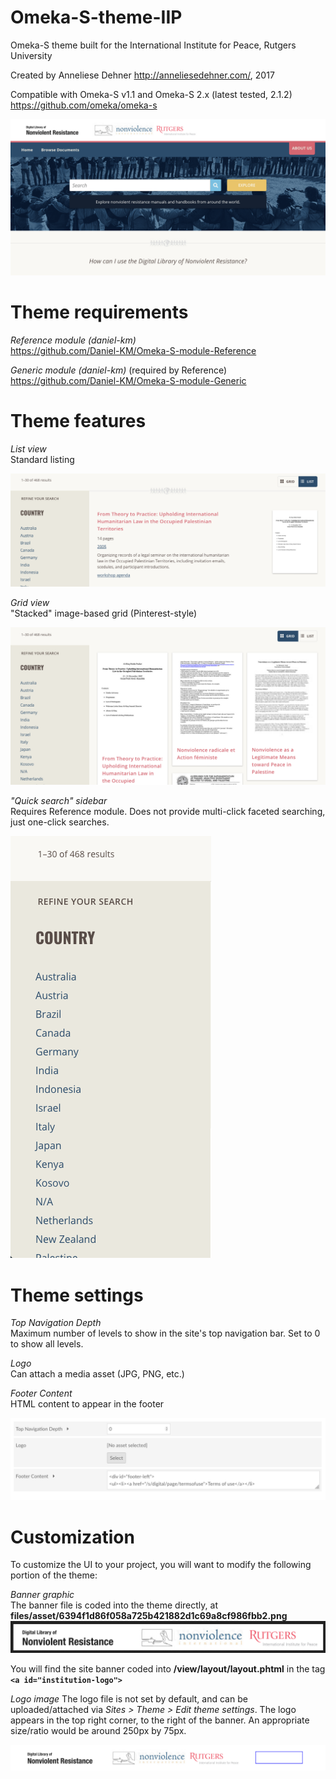 # Omeka-S-theme-IIP
 Omeka-S theme built for the International Institute for Peace, Rutgers University

Created by Anneliese Dehner http://anneliesedehner.com/, 2017

Compatible with Omeka-S v1.1 and Omeka-S 2.x (latest tested, 2.1.2)  
https://github.com/omeka/omeka-s

![Screenshot of theme in production](docs/screenshot1.png?raw=true "Screenshot of theme")

# Theme requirements
 *Reference module (daniel-km)*  
 https://github.com/Daniel-KM/Omeka-S-module-Reference
 
 *Generic module (daniel-km)* (required by Reference)   
 https://github.com/Daniel-KM/Omeka-S-module-Generic
 
# Theme features
 *List view*  
 Standard listing

![Screenshot of list view in Item Browse](docs/screenshot3.png?raw=true "Screenshot of list view")
 
 *Grid view*  
 "Stacked" image-based grid (Pinterest-style)

![Screenshot of grid view in Item Browse](docs/screenshot4.png?raw=true "Screenshot of grid view")
 
 *"Quick search" sidebar*  
 Requires Reference module. Does not provide multi-click faceted searching, just one-click searches.

![Screenshot of term lists in Item Browse](docs/screenshot5.png?raw=true "Screenshot of term lists")
 
# Theme settings
 *Top Navigation Depth*  
 Maximum number of levels to show in the site's top navigation bar. Set to 0 to show all levels.

 *Logo*  
 Can attach a media asset (JPG, PNG, etc.)

 *Footer Content*  
 HTML content to appear in the footer

![Screenshot of theme settings in admin panel](docs/screenshot2.png?raw=true "Screenshot of theme settings")

# Customization

 To customize the UI to your project, you will want to modify the following portion of the theme:
 
 *Banner graphic*   
 The banner file is coded into the theme directly, at **files/asset/6394f1d86f058a725b421882d1c69a8cf986fbb2.png**
![Screenshot of theme banner](docs/screenshot7.png?raw=true "Screenshot of theme banner")

 You will find the site banner coded into **/view/layout/layout.phtml** in the tag **`<a id="institution-logo">`**
 
 *Logo image*
 The logo file is not set by default, and can be uploaded/attached via *Sites > Theme > Edit theme settings*. The logo appears in the top right corner, to the right of the banner. An appropriate size/ratio would be around 250px by 75px.

![Screenshot of theme header with logo outlined in blue](docs/screenshot6.png?raw=true "Screenshot of theme header with logo")
 